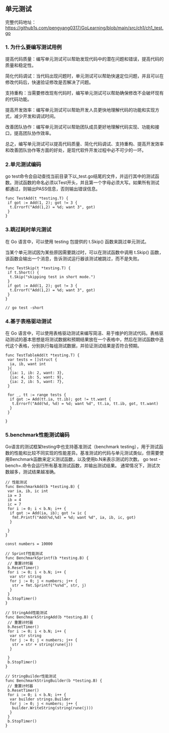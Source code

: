 <!-- > go test -bench ".*"
go的基础测试用例 -->

## 单元测试

完整代码地址： <https://github1s.com/pengyang0317/GoLearning/blob/main/src/ch1/ch1_test.go>

### 1. 为什么要编写测试用例

提高代码质量：编写单元测试可以帮助发现代码中的潜在问题和错误，提高代码的质量和稳定性。

简化代码调试：当代码出现问题时，单元测试可以帮助快速定位问题，并且可以在修改代码后，快速验证修改是否解决了问题。

支持重构：当需要修改现有代码时，编写单元测试可以帮助确保修改不会破坏现有的代码功能。

提高开发效率：编写单元测试可以帮助开发人员更快地理解代码的功能和实现方式，减少开发和调试时间。

改善团队协作：编写单元测试可以帮助团队成员更好地理解代码实现、功能和接口，提高团队协作效率。

总之，编写单元测试可以提高代码质量、简化代码调试、支持重构、提高开发效率和改善团队协作等方面的好处，是现代软件开发过程中必不可少的一环。

### 2.单元测试编码

go test命令会自动查找当前目录下以_test.go结尾的文件，并运行其中的测试函数。测试函数的命名必须以Test开头，并且第一个字母必须大写。如果所有测试都通过，则输出PASS信息，否则输出错误信息。

```
func TestAdd(t *testing.T) {
 if got := Add(1, 2); got != 3 {
  t.Errorf("Add(1,2) = %d; want 3", got)
 }
}
```

### 3.跳过耗时单元测试

在 Go 语言中，可以使用 testing 包提供的 t.Skip() 函数来跳过单元测试。

当某个单元测试因为某些原因需要跳过时，可以在测试函数中调用 t.Skip() 函数，该函数会输出一个消息，告诉测试运行器该测试被跳过，而不是失败。

```
func TestSkip(t *testing.T) {
 if t.Short() {
  t.Skip("skipping test in short mode.")
 }
 if got := Add(1, 2); got != 3 {
  t.Errorf("Add(1,2) = %d; want 3", got)
 }
}

// go test -short

```

### 4.基于表格驱动测试

在 Go 语言中，可以使用表格驱动测试来编写简洁、易于维护的测试代码。表格驱动测试的基本思想是将测试数据和预期结果放在一个表格中，然后在测试函数中迭代这个表格，分别执行每组测试数据，并验证测试结果是否符合预期。

```
func TestTableAdd(t *testing.T) {
 var tests = []struct {
  ia, ib, want int
 }{
  {ia: 1, ib: 2, want: 3},
  {ia: 4, ib: 5, want: 9},
  {ia: 2, ib: 5, want: 7},
 }

 for _, tt := range tests {
  if got := Add(tt.ia, tt.ib); got != tt.want {
   t.Errorf("Add(%d, %d) = %d; want %d", tt.ia, tt.ib, got, tt.want)
  }
 }

}
```

### 5.benchmark性能测试编码

Go语言的测试框架testing中也支持基准测试（benchmark testing），用于测试函数的性能和比较不同实现的性能差异。基准测试的代码与单元测试类似，但需要使用Benchmark函数来定义测试函数，以及使用b.N来表示测试的次数。
go test -bench=.命令会运行所有基准测试函数，并输出测试结果。
通常情况下，测试次数越多，测试结果越准确。

```
// 性能测试
func BenchmarkAdd(b *testing.B) {
 var ia, ib, ic int
 ia = 3
 ib = 4
 ic = 7
 for i := 0; i < b.N; i++ {
  if got := Add(ia, ib); got != ic {
   fmt.Printf("Add(%d,%d) = %d; want %d", ia, ib, ic, got)
  }

 }
}

const numbers = 10000

// Sprintf性能测试
func BenchmarkSprintf(b *testing.B) {
 // 重置计时器
 b.ResetTimer()
 for i := 0; i < b.N; i++ {
  var str string
  for j := 0; j < numbers; j++ {
   str = fmt.Sprintf("%s%d", str, j)
  }
 }
 b.StopTimer()
}

// StringAdd性能测试
func BenchmarkStringAdd(b *testing.B) {
 // 重置计时器
 b.ResetTimer()
 for i := 0; i < b.N; i++ {
  var str string
  for j := 0; j < numbers; j++ {
   str = str + string(rune(j))
  }

 }
 b.StopTimer()
}

// StringBuilder性能测试
func BenchmarkStringBuilder(b *testing.B) {
 // 重置计时器
 b.ResetTimer()
 for i := 0; i < b.N; i++ {
  var builder strings.Builder
  for j := 0; j < numbers; j++ {
   builder.WriteString(string(rune(j)))
  }
 }
 b.StopTimer()
}
```

